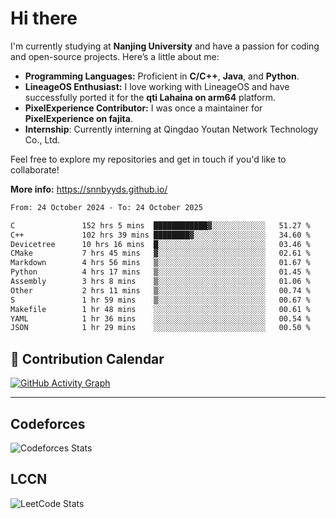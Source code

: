 # Hi there

I'm currently studying at **Nanjing University** and have a passion for coding and open-source projects. Here’s a little about me:

- **Programming Languages:** Proficient in **C/C++**, **Java**, and **Python**.
- **LineageOS Enthusiast:** I love working with LineageOS and have successfully ported it for the **qti Lahaina on arm64** platform.
- **PixelExperience Contributor:** I was once a maintainer for **PixelExperience on fajita**.
- **Internship**: Currently interning at Qingdao Youtan Network Technology Co., Ltd.

Feel free to explore my repositories and get in touch if you'd like to collaborate!

**More info:** https://snnbyyds.github.io/

<!--START_SECTION:waka-->

```txt
From: 24 October 2024 - To: 24 October 2025

C               152 hrs 5 mins  ████████████▓░░░░░░░░░░░░   51.27 %
C++             102 hrs 39 mins ████████▓░░░░░░░░░░░░░░░░   34.60 %
Devicetree      10 hrs 16 mins  █░░░░░░░░░░░░░░░░░░░░░░░░   03.46 %
CMake           7 hrs 45 mins   ▓░░░░░░░░░░░░░░░░░░░░░░░░   02.61 %
Markdown        4 hrs 56 mins   ▒░░░░░░░░░░░░░░░░░░░░░░░░   01.67 %
Python          4 hrs 17 mins   ▒░░░░░░░░░░░░░░░░░░░░░░░░   01.45 %
Assembly        3 hrs 8 mins    ▒░░░░░░░░░░░░░░░░░░░░░░░░   01.06 %
Other           2 hrs 11 mins   ▒░░░░░░░░░░░░░░░░░░░░░░░░   00.74 %
S               1 hr 59 mins    ▒░░░░░░░░░░░░░░░░░░░░░░░░   00.67 %
Makefile        1 hr 48 mins    ░░░░░░░░░░░░░░░░░░░░░░░░░   00.61 %
YAML            1 hr 36 mins    ░░░░░░░░░░░░░░░░░░░░░░░░░   00.54 %
JSON            1 hr 29 mins    ░░░░░░░░░░░░░░░░░░░░░░░░░   00.50 %
```

<!--END_SECTION:waka-->

## 📅 Contribution Calendar

[![GitHub Activity Graph](https://github-readme-activity-graph.vercel.app/graph?username=snnbyyds&theme=react-dark)](https://github.com/snnbyyds)

---

## Codeforces
![Codeforces Stats](https://codeforces-readme-stats.vercel.app/api/card?username=snnbyyds)

## LCCN
![LeetCode Stats](https://leetcard.jacoblin.cool/snnbyyds?theme=light&font=Fuzzy%20Bubbles&site=cn)
